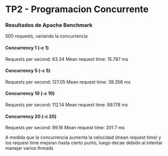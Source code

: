 # TP2 - Programacion Concurrente

### Resultados de Apache Benchmark

500 requests, variando la concurrencia

#### Concurrency 1 (-c 1)
Requests per second: 63.34
Mean request time: 15.787 ms
#### Concurrency 5 (-c 5)
Requests per second: 127.05
Mean request time: 39.356 ms
#### Concurrency 10 (-c 10)
Requests per second: 112.14
Mean request time: 89.178 ms
#### Concurrency 20 (-c 20)
Requests per second: 99.16
Mean request time: 201.7 ms

A medida que la concurrencia aumenta la velocidad (mean request time) y los request time mejoran hasta cierto punto, luego decae debido al intentar manejar varios threads 


